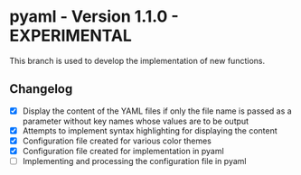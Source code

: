# pyaml - Version 1.1.0 - EXPERIMENTAL

This branch is used to develop the implementation of new functions.

## Changelog

- [X] Display the content of the YAML files if only the file name is passed as a parameter without key names whose values are to be output
-  [X] Attempts to implement syntax highlighting for displaying the content
-  [x] Configuration file created for various color themes
-  [x] Configuration file created for implementation in pyaml
-  [ ] Implementing and processing the configuration file in pyaml
